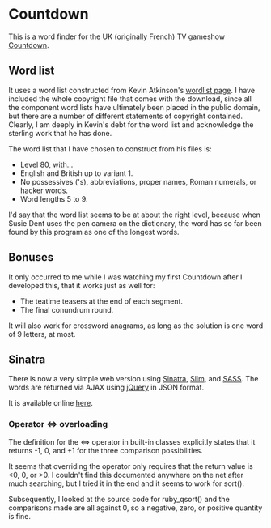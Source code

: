 # Countdown

This is a word finder for the UK (originally French) TV gameshow 
[Countdown](http://en.wikipedia.org/wiki/Countdown_%28game_show%29).

## Word list

It uses a word list constructed from
Kevin Atkinson's [wordlist page](http://wordlist.sourceforge.net/). 
I have included the whole copyright file that comes with the download, since
all the component word lists have ultimately been placed in the public domain, 
but there are a number of different statements of copyright contained. Clearly,
I am deeply in Kevin's debt for the word list and acknowledge the sterling work
that he has done.

The word list that I have chosen to construct from his files is:

- Level 80, with...
- English and British up to variant 1.
- No possessives ('s), abbreviations, proper names, Roman numerals, or hacker words. 
- Word lengths 5 to 9.

I'd say that the word list seems to be at about the right level, because 
when Susie Dent uses the pen camera on the dictionary, the word has so far 
been found by this program as one of the longest words.

## Bonuses

It only occurred to me while I was watching my first Countdown after I 
developed this, that it works just as well for:

- The teatime teasers at the end of each segment.
- The final conundrum round.

It will also work for crossword anagrams, as long as the solution is one word
of 9 letters, at most.

## Sinatra

There is now a very simple web version using [Sinatra](http://sinatrarb.com), 
[Slim](http://slim-lang.com/), and [SASS](http://sass-lang.com/). The words
are returned via AJAX using [jQuery](http://jquery.com) in JSON format.

It is available online [here](http://immense-countdown.herokuapp.com/).

### Operator <=> overloading

The definition for the <=> operator in built-in classes explicitly states that 
it returns -1, 0, and +1 for the three comparison possibilities.

It seems that overriding the operator only requires that the return value is \<0, 0, or \>0.
I couldn't find this documented anywhere on the net after much searching, but 
I tried it in the end and it seems to work for sort().

Subsequently, I looked at the source code for ruby_qsort() and the comparisons 
made are all against 0, so a negative, zero, or positive quantity is fine.


